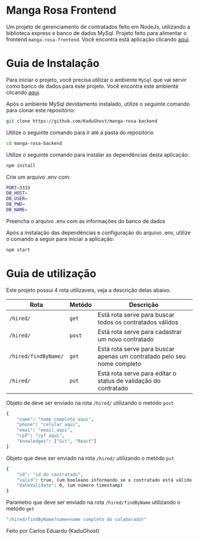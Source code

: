 # Manga Rosa Frontend

Um projeto de gerenciamento de contratados feito em NodeJs, utilizando a biblioteca express e banco de dados MySql.
Projeto feito para alimentar o frontend `manga-rosa-frontend`. Você encontra está aplicação clicando [aqui](https://github.com/KaduGhost/manga-rosa-frontend).

# Guia de Instalação

Para iniciar o projeto, você precisa utilizar o ambiente `MySql` que vai servir como banco de dados para este projeto. Você encontra este ambiente clicando [aqui](https://dev.mysql.com/doc/mysql-shell/8.0/en/mysql-shell-install.html).

Após o ambiente MySql devidamento instalado, utilize o seguinte comando para clonar este repositório:

```sh
git clone https://github.com/KaduGhost/manga-rosa-backend
```
Utilize o seguinte comando para ir até a pasta do repositório

```sh
cd manga-rosa-backend
```

Utilize o seguinte comando para instalar as dependências desta aplicação:

```sh
npm install
```

Crie um arquivo .env com:

```sh
PORT=3333
DB_HOST=
DB_USER=
DB_PWD=
DB_NAME=
```
Preencha o arquivo .env com as informações do banco de dados

Após a instalação das dependências e configuração do arquivo .env, utilize o comando a seguir para iniciar a aplicação:

```sh
npm start
```

# Guia de utilização

Este projeto possui 4 rota utilizaveis, veja a descrição delas abaixo.

| Rota                             | Metódo | Descrição                                    |
| -------------------------------- | ------- | -------------------------------------------- |
| `/hired/`                        | `get`  | Está rota serve para buscar todos os contratados válidos |
| `/hired/`                        | `post` | Está rota serve para cadastrar um novo contratado        |
| `/hired/findByName/`             | `get`  | Está rota serve para buscar apenas um contratado pelo seu nome completo |
| `/hired/`                        | `put`  | Está rota serve para editar o status de validação do contratado         |

Objeto de deve ser enviado na rota `/hired/` utilizando o metódo `post`

```sh
{
    "name": "nome completo aqui",
    "phone": "celular aqui",
    "emai": "email aqui",
    "cpf": "cpf aqui",
    "knowledges": ["Git", "React"]
}
```

Objeto que deve ser enviado na rota `/hired/` utilizando o metódo `put`

```sh
{
    "id": "id do contratado",
    "valid": true, (um booleano informando se o contratado está válido ou não)
    "dateValidate": 0, (um número timestamp)
}
```

Parametro que deve ser enviado na rota `/hired/findByName` utilizando o metódo `get`

```sh
"/hired/findByName?name=nome completo do colaborador"
```

Feito por Carlos Eduardo (KaduGhost)